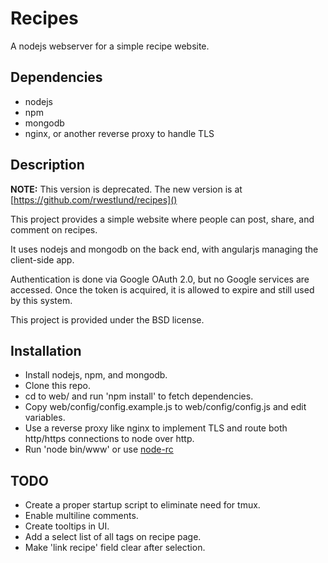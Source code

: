 # Recipes
A nodejs webserver for a simple recipe website.

## Dependencies
- nodejs
- npm
- mongodb
- nginx, or another reverse proxy to handle TLS

## Description

**NOTE:** This version is deprecated.  The new version is at
[https://github.com/rwestlund/recipes]()

This project provides a simple website where people can post, share, and
comment on recipes.

It uses nodejs and mongodb on the back end, with angularjs managing the
client-side app.

Authentication is done via Google OAuth 2.0, but no Google services are
accessed.  Once the token is acquired, it is allowed to expire and still used
by this system.

This project is provided under the BSD license.

## Installation
- Install nodejs, npm, and mongodb.
- Clone this repo.
- cd to web/ and run 'npm install' to fetch dependencies.
- Copy web/config/config.example.js to web/config/config.js and edit variables.
- Use a reverse proxy like nginx to implement TLS and route both http/https
  connections to node over http.
- Run 'node bin/www' or use [node-rc](http://github.com/rwestlund/node-rc)

## TODO
- Create a proper startup script to eliminate need for tmux.
- Enable multiline comments.
- Create tooltips in UI.
- Add a select list of all tags on recipe page.
- Make 'link recipe' field clear after selection.
